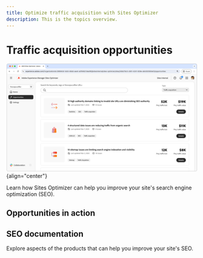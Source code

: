 ```yaml
---
title: Optimize traffic acquisition with Sites Optimizer
description: This is the topics overview.
---
```


# Traffic acquisition opportunities

![Traffic acquisition opportunities](./assets/traffic-acquisition/hero.png){align="center"}


Learn how Sites Optimizer can help you improve your site's search engine optimization (SEO).

## Opportunities in action

<!-- CARDS

* ./tutorial/seo/missing-alt-text.md
* ./tutorial/seo/broken-back-links.md

-->


## SEO documentation

Explore aspects of the products that can help you improve your site's SEO.

<!-- 

* ./documentation/opp/missing-alt-text.md
* ./documentation/opp/broken-back-links.md

-->